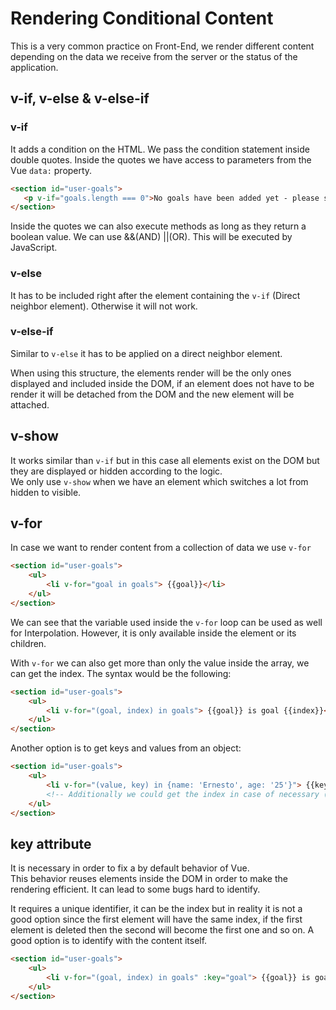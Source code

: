 # Rendering Conditional Content

This is a very common practice on Front-End, we render different content depending on the data we receive from the server or the status of the application.
 
 ## v-if, v-else & v-else-if

### v-if
 It adds a condition on the HTML. We pass the condition statement inside double quotes. Inside the quotes we have access to parameters from the Vue `data:` property.

 ```HTML
<section id="user-goals">
    <p v-if="goals.length === 0">No goals have been added yet - please start adding some!</p>
</section>
 ```

 Inside the quotes we can also execute methods as long as they return a boolean value. We can use &&(AND) ||(OR). This will be executed by JavaScript.

 ### v-else

 It has to be included right after the element containing the `v-if` (Direct neighbor element). Otherwise it will not work.

 ### v-else-if

 Similar to `v-else` it has to be applied on a direct neighbor element.

When using this structure, the elements render will be the only ones displayed and included inside the DOM, if an element does not have to be render it will be detached from the DOM and the new element will be attached.

 ## v-show

It works similar than `v-if` but in this case all elements exist on the DOM but they are displayed or hidden according to the logic.  
We only use `v-show` when we have an element which switches a lot from hidden to visible.

## v-for

In case we want to render content from a collection of data we use `v-for`

```HTML
<section id="user-goals">
    <ul>
        <li v-for="goal in goals"> {{goal}}</li>
    </ul>
</section>
```

We can see that the variable used inside the `v-for` loop can be used as well for Interpolation. However, it is only available inside the element or its children.

With `v-for` we can also get more than only the value inside the array, we can get the index. The syntax would be the following:

```HTML
<section id="user-goals">
    <ul>
        <li v-for="(goal, index) in goals"> {{goal}} is goal {{index}}</li>
    </ul>
</section>
```

Another option is to get keys and values from an object:

```HTML
<section id="user-goals">
    <ul>
        <li v-for="(value, key) in {name: 'Ernesto', age: '25'}"> {{key}}: {{value}}</li>
        <!-- Additionally we could get the index in case of necessary (value, key, index) in {name: 'Ernesto', age: '25'}"-->
    </ul>
</section>
```

## key attribute

It is necessary in order to fix a by default behavior of Vue.  
This behavior reuses elements inside the DOM in order to make the rendering efficient. It can lead to some bugs hard to identify.

It requires a unique identifier, it can be the index but in reality it is not a good option since the first element will have the same index, if the first element is deleted then the second will become the first one and so on. A good option is to identify with the content itself.

```HTML
<section id="user-goals">
    <ul>
        <li v-for="(goal, index) in goals" :key="goal"> {{goal}} is goal {{index}}</li>
    </ul>
</section>
```